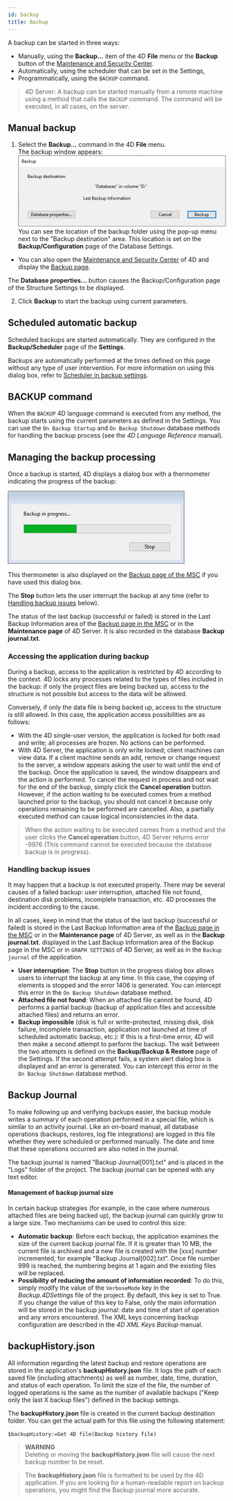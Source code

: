```yaml
---
id: backup
title: Backup
---
```


A backup can be started in three ways:

- Manually, using the **Backup...** item of the 4D **File** menu or the **Backup** button of the [Maintenance and Security Center](MSC/backup.md).
- Automatically, using the scheduler that can be set in the Settings,
- Programmatically, using the `BACKUP` command.

> 4D Server: A backup can be started manually from a remote machine using a method that calls the `BACKUP` command. The command will be executed, in all cases, on the server. 

## Manual backup

1. Select the **Backup...** command in the 4D **File** menu.   
The backup window appears:
![](assets/en/Backup/backup01.png)
You can see the location of the backup folder using the pop-up menu next to the "Backup destination" area. This location is set on the **Backup/Configuration** page of the Database Settings.   

- You can also open the [Maintenance and Security Center](MSC/overview.md) of 4D and display the [Backup page](MSC/backup.md).      

The **Database properties...** button causes the Backup/Configuration page of the Structure Settings to be displayed.
  
 2. Click **Backup** to start the backup using current parameters.


## Scheduled automatic backup

Scheduled backups are started automatically. They are configured in the **Backup/Scheduler** page of the **Settings**.

Backups are automatically performed at the times defined on this page without any type of user intervention. For more information on using this dialog box, refer to [Scheduler in backup settings](settings.md#scheduler).


## BACKUP command

When the `BACKUP` 4D language command is executed from any method, the backup starts using the current parameters as defined in the Settings. You can use the `On Backup Startup` and `On Backup Shutdown` database methods for handling the backup process (see the *4D Language Reference* manual).


## Managing the backup processing

Once a backup is started, 4D displays a dialog box with a thermometer indicating the progress of the backup:

![](assets/en/Backup/backupProgress.png)

This thermometer is also displayed on the [Backup page of the MSC](MSC/backup.md) if you have used this dialog box.

The **Stop** button lets the user interrupt the backup at any time (refer to [Handling backup issues](backup.md#handling-backup-issues) below). 

The status of the last backup (successful or failed) is stored in the Last Backup Information area of the [Backup page in the MSC](MSC/backup.md) or in the **Maintenance page** of 4D Server. It is also recorded in the database **Backup journal.txt**.

### Accessing the application during backup 

During a backup, access to the application is restricted by 4D according to the context. 4D locks any processes related to the types of files included in the backup: if only the project files are being backed up, access to the structure is not possible but access to the data will be allowed. 

Conversely, if only the data file is being backed up, access to the structure is still allowed. In this case, the application access possibilities are as follows:

- With the 4D single-user version, the application is locked for both read and write; all processes are frozen. No actions can be performed.
- With 4D Server, the application is only write locked; client machines can view data. If a client machine sends an add, remove or change request to the server, a window appears asking the user to wait until the end of the backup. Once the application is saved, the window disappears and the action is performed. To cancel the request in process and not wait for the end of the backup, simply click the **Cancel operation** button. However, if the action waiting to be executed comes from a method launched prior to the backup, you should not cancel it because only operations remaining to be performed are cancelled. Also, a partially executed method can cause logical inconsistencies in the data. 
> When the action waiting to be executed comes from a method and the user clicks the **Cancel operation** button, 4D Server returns error -9976 (This command cannot be executed because the database backup is in progress).

### Handling backup issues

It may happen that a backup is not executed properly. There may be several causes of a failed backup: user interruption, attached file not found, destination disk problems, incomplete transaction, etc. 4D processes the incident according to the cause. 

In all cases, keep in mind that the status of the last backup (successful or failed) is stored in the Last Backup Information area of the [Backup page in the MSC](MSC/backup.md) or in the **Maintenance page** of 4D Server, as well as in the **Backup journal.txt**.
 displayed in the Last Backup Information area of the Backup page in the MSC or in `GRAPH SETTINGS` of 4D Server, as well as in the `Backup journal` of the application. 

- **User interruption**: The **Stop** button in the progress dialog box allows users to interrupt the backup at any time. In this case, the copying of elements is stopped and the error 1406 is generated. You can intercept this error in the `On Backup Shutdown` database method. 
- **Attached file not found**: When an attached file cannot be found, 4D performs a partial backup (backup of application files and accessible attached files) and returns an error.
- **Backup impossible** (disk is full or write-protected, missing disk, disk failure, incomplete transaction, application not launched at time of scheduled automatic backup, etc.):
If this is a first-time error, 4D will then make a second attempt to perform the backup. The wait between the two attempts is defined on the **Backup/Backup & Restore** page of the Settings.
If the second attempt fails, a system alert dialog box is displayed and an error is generated. You can intercept this error in the `On Backup Shutdown` database method.

## Backup Journal

To make following up and verifying backups easier, the backup module writes a summary of each operation performed in a special file, which is similar to an activity journal. Like an on-board manual, all database operations (backups, restores, log file integrations) are logged in this file whether they were scheduled or performed manually. The date and time that these operations occurred are also noted in the journal.

The backup journal is named "Backup Journal[001].txt" and is placed in the "Logs" folder of the project. The backup journal can be opened with any text editor. 

#### Management of backup journal size  

In certain backup strategies (for example, in the case where numerous attached files are being backed up), the backup journal can quickly grow to a large size. Two mechanisms can be used to control this size:

- **Automatic backup**: Before each backup, the application examines the size of the current backup journal file. If it is greater than 10 MB, the current file is archived and a new file is created with the [xxx] number incremented, for example "Backup Journal[002].txt”. Once file number 999 is reached, the numbering begins at 1 again and the existing files will be replaced.
- **Possibility of reducing the amount of information recorded**: To do this, simply modify the value of the `VerboseMode` key in the *Backup.4DSettings* file of the project. By default, this key is set to True. If you change the value of this key to False, only the main information will be stored in the backup journal: date and time of start of operation and any errors encountered. The XML keys concerning backup configuration are described in the *4D XML Keys Backup* manual.



## backupHistory.json  

All information regarding the latest backup and restore operations are stored in the application's **backupHistory.json** file. It logs the path of each saved file (including attachments) as well as number, date, time, duration, and status of each operation. To limit the size of the file, the number of logged operations is the same as the number of available backups ("Keep only the last X backup files") defined in the backup settings.

The **backupHistory.json** file is created in the current backup destination folder. You can get the actual path for this file using the following statement:

```4d
$backupHistory:=Get 4D file(Backup history file)
```

>**WARNING**  
Deleting or moving the **backupHistory.json** file will cause the next backup number to be reset. 

>The **backupHistory.json** file is formatted to be used by the 4D application. If you are looking for a human-readable report on backup operations, you might find the Backup journal more accurate. 
